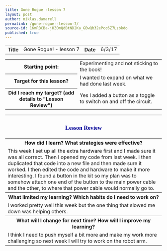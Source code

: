 ```yaml
---
title: Gone Rogue -lesson 7
layout: post
author: niklas.damarell
permalink: /gone-rogue--lesson-7/
source-id: 1KmRBCBa-jHZOmQdBtND2Ka_GBwQb32ePcc6Z7Lzbkdo
published: true
---
```

<table>
  <tr>
    <th>Title</th>
    <td>Gone Rogue! - lesson 7</td>
    <th>Date</th>
    <td>6/3/17</td>
  </tr>
</table>


<table>
  <tr>
    <th>Starting point:</th>
    <td>Experimenting and not sticking to the book!</td>
  </tr>
  <tr>
    <th>Target for this lesson?</th>
    <td>I wanted to expand on what we had done last week.</td>
  </tr>
  <tr>
    <th>Did I reach my target? 
(add details to "Lesson Review")</th>
    <td>Yes I added a button as a toggle to switch on and off the circuit.</td>
  </tr>
</table>


<table>
  <tr>  <th><h3><font face="Trebuchet MS" style="color:#000099;">Lesson Review </font></h3></th>
  </tr>
  <tr>
    <th>How did I learn? What strategies were effective? </th>
  </tr>
  <tr>
    <td>This week I set up all the extra hardware first and I made sure it was all correct. Then I opened my code from last week. I then duplicated that code into a new file and then made sure it worked. I then edited the code and hardware to make it more interesting.
I found a button in the kit so my plan was to somehow attach one end of the button to the main power cable and the other, to where that power cable would normally go to.</td>
  </tr>
  <tr>
    <th>What limited my learning? Which habits do I need to work on? </th>
  </tr>
  <tr>
    <td>I worked pretty well this week but the one thing that slowed me down was helping others.</td>
  </tr>
  <tr>
    <th>What will I change for next time? How will I improve my learning?</th>
  </tr>
  <tr>
    <td>I think I need to push myself a bit more and make my work more challenging so next week I will try to work on the robot arm.</td>
  </tr>
</table>


